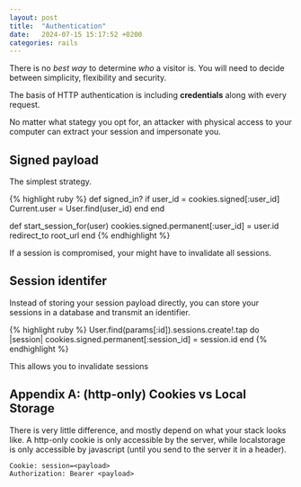 ```yaml
---
layout: post
title:  "Authentication"
date:   2024-07-15 15:17:52 +0200
categories: rails
---
```

There is no *best way* to determine *who* a visitor is. You will need to decide between simplicity, flexibility and security.

The basis of HTTP authentication is including **credentials** along with every request.

No matter what stategy you opt for, an attacker with physical access to your computer can extract your session and impersonate you.

## Signed payload
The simplest strategy.

{% highlight ruby %}
def signed_in?
  if user_id = cookies.signed[:user_id]
    Current.user = User.find(user_id)
  end
end

def start_session_for(user)
  cookies.signed.permanent[:user_id] = user.id
  redirect_to root_url
end
{% endhighlight %}

If a session is compromised, your might have to invalidate all sessions.

<h2>Session identifer</h2>
<p>Instead of storing your session payload directly, you can store your sessions in a database and transmit an identifier.</p>

{% highlight ruby %}
User.find(params[:id]).sessions.create!.tap do |session|
  cookies.signed.permanent[:session_id] = session.id
end
{% endhighlight %}

This allows you to invalidate sessions

## Appendix A: (http-only) Cookies vs Local Storage
There is very little difference, and mostly depend on what your stack looks like. A http-only cookie is only accessible by the server, while localstorage is only accessible by javascript (until you send to the server it in a header).

    Cookie: session=<payload>
    Authorization: Bearer <payload>
